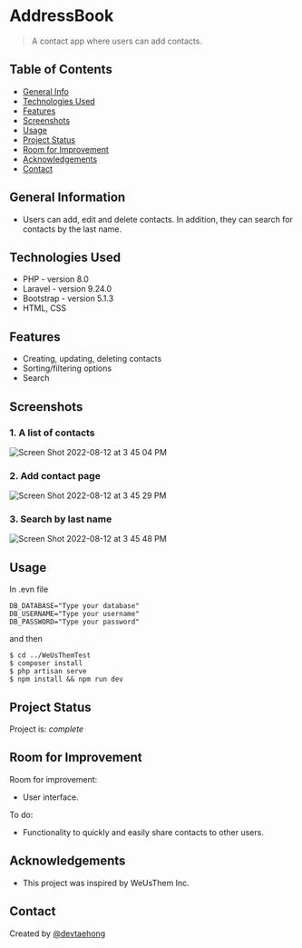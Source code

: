 # AddressBook
> A contact app where users can add contacts.

## Table of Contents
* [General Info](#general-information)
* [Technologies Used](#technologies-used)
* [Features](#features)
* [Screenshots](#screenshots)
* [Usage](#usage)
* [Project Status](#project-status)
* [Room for Improvement](#room-for-improvement)
* [Acknowledgements](#acknowledgements)
* [Contact](#contact)
<!-- * [License](#license) -->


## General Information
- Users can add, edit and delete contacts. In addition, they can search for contacts by the last name.

## Technologies Used
- PHP - version 8.0
- Laravel - version 9.24.0
- Bootstrap - version 5.1.3
- HTML, CSS

## Features
- Creating, updating, deleting contacts
- Sorting/filtering options 
- Search



## Screenshots
### 1. A list of contacts
![Screen Shot 2022-08-12 at 3 45 04 PM](https://user-images.githubusercontent.com/71358207/184423968-07a12e47-4cbb-4fd2-8c8f-230f947df251.png)
### 2. Add contact page
![Screen Shot 2022-08-12 at 3 45 29 PM](https://user-images.githubusercontent.com/71358207/184424019-a984fd4b-a759-4193-b13e-dbe45dcb11c3.png)
### 3. Search by last name
![Screen Shot 2022-08-12 at 3 45 48 PM](https://user-images.githubusercontent.com/71358207/184424072-74518f67-447c-4976-820a-52f91064031a.png)

## Usage
In .evn file
```
DB_DATABASE="Type your database"
DB_USERNAME="Type your username"
DB_PASSWORD="Type your password"
```
and then
```
$ cd ../WeUsThemTest
$ composer install
$ php artisan serve
$ npm install && npm run dev 
```


## Project Status
Project is: _complete_ 


## Room for Improvement

Room for improvement:
- User interface.

To do:
- Functionality to quickly and easily share contacts to other users.

## Acknowledgements
- This project was inspired by WeUsThem Inc.

## Contact
Created by [@devtaehong](https://www.github.com/DevTaehong/)


<!-- Optional -->
<!-- ## License -->
<!-- This project is open source and available under the [... License](). -->

<!-- You don't have to include all sections - just the one's relevant to your project -->

